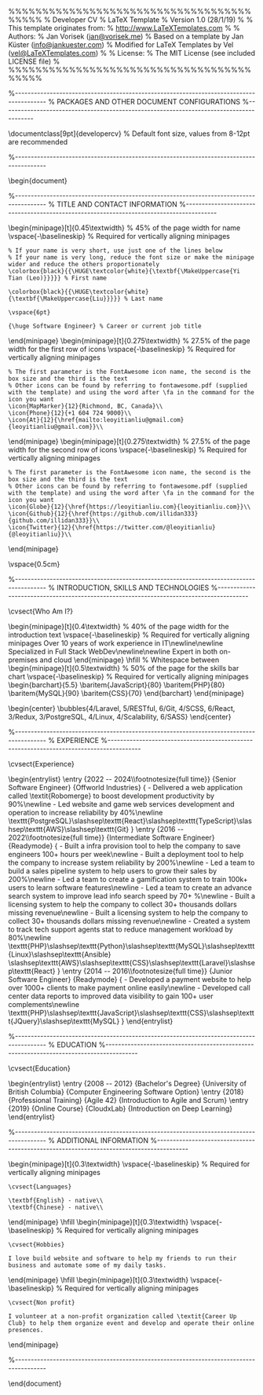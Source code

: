 %%%%%%%%%%%%%%%%%%%%%%%%%%%%%%%%%%%%%%%%%
% Developer CV
% LaTeX Template
% Version 1.0 (28/1/19)
%
% This template originates from:
% http://www.LaTeXTemplates.com
%
% Authors:
% Jan Vorisek (jan@vorisek.me)
% Based on a template by Jan Küster (info@jankuester.com)
% Modified for LaTeX Templates by Vel (vel@LaTeXTemplates.com)
%
% License:
% The MIT License (see included LICENSE file)
%
%%%%%%%%%%%%%%%%%%%%%%%%%%%%%%%%%%%%%%%%%

%----------------------------------------------------------------------------------------
%	PACKAGES AND OTHER DOCUMENT CONFIGURATIONS
%----------------------------------------------------------------------------------------

\documentclass[9pt]{developercv} % Default font size, values from 8-12pt are recommended

%----------------------------------------------------------------------------------------

\begin{document}

%----------------------------------------------------------------------------------------
%	TITLE AND CONTACT INFORMATION
%----------------------------------------------------------------------------------------

\begin{minipage}[t]{0.45\textwidth} % 45% of the page width for name
	\vspace{-\baselineskip} % Required for vertically aligning minipages
	
	% If your name is very short, use just one of the lines below
	% If your name is very long, reduce the font size or make the minipage wider and reduce the others proportionately
	\colorbox{black}{{\HUGE\textcolor{white}{\textbf{\MakeUppercase{Yi Tian (Leo)}}}}} % First name
	
	\colorbox{black}{{\HUGE\textcolor{white}{\textbf{\MakeUppercase{Liu}}}}} % Last name
	
	\vspace{6pt}
	
	{\huge Software Engineer} % Career or current job title
\end{minipage}
\begin{minipage}[t]{0.275\textwidth} % 27.5% of the page width for the first row of icons
	\vspace{-\baselineskip} % Required for vertically aligning minipages
	
	% The first parameter is the FontAwesome icon name, the second is the box size and the third is the text
	% Other icons can be found by referring to fontawesome.pdf (supplied with the template) and using the word after \fa in the command for the icon you want
	\icon{MapMarker}{12}{Richmond, BC, Canada}\\
	\icon{Phone}{12}{+1 604 724 9000}\\
	\icon{At}{12}{\href{mailto:leoyitianliu@gmail.com}{leoyitianliu@gmail.com}}\\	
\end{minipage}
\begin{minipage}[t]{0.275\textwidth} % 27.5% of the page width for the second row of icons
	\vspace{-\baselineskip} % Required for vertically aligning minipages
	
	% The first parameter is the FontAwesome icon name, the second is the box size and the third is the text
	% Other icons can be found by referring to fontawesome.pdf (supplied with the template) and using the word after \fa in the command for the icon you want
	\icon{Globe}{12}{\href{https://leoyitianliu.com}{leoyitianliu.com}}\\
	\icon{Github}{12}{\href{https://github.com/illidan333}{github.com/illidan333}}\\
	\icon{Twitter}{12}{\href{https://twitter.com/@leoyitianliu}{@leoyitianliu}}\\
\end{minipage}

\vspace{0.5cm}

%----------------------------------------------------------------------------------------
%	INTRODUCTION, SKILLS AND TECHNOLOGIES
%----------------------------------------------------------------------------------------

\cvsect{Who Am I?}

\begin{minipage}[t]{0.4\textwidth} % 40% of the page width for the introduction text
	\vspace{-\baselineskip} % Required for vertically aligning minipages
	Over 10 years of work experience in IT\newline\newline
    Specialized in Full Stack WebDev\newline\newline
    Expert in both on-premises and cloud
\end{minipage}
\hfill % Whitespace between
\begin{minipage}[t]{0.5\textwidth} % 50% of the page for the skills bar chart
	\vspace{-\baselineskip} % Required for vertically aligning minipages
	\begin{barchart}{5.5}
		\baritem{JavaScript}{80}
		\baritem{PHP}{80}
		\baritem{MySQL}{90}
		\baritem{CSS}{70}
	\end{barchart}
\end{minipage}

\begin{center}
	\bubbles{4/Laravel, 5/RESTful, 6/Git, 4/SCSS, 6/React, 3/Redux, 3/PostgreSQL, 4/Linux, 4/Scalability, 6/SASS}
\end{center}

%----------------------------------------------------------------------------------------
%	EXPERIENCE
%----------------------------------------------------------------------------------------

\cvsect{Experience}

\begin{entrylist}
	\entry
		{2022 -- 2024\\\footnotesize{full time}}
		{Senior Software Engineer}
		{Offworld Industries}
		{
            - Delivered a web application called \textit{Robomerge} to boost development productivity by 90\%\newline
            - Led website and game web services development and operation to increase reliability by 40\%\newline
            \texttt{PostgreSQL}\slashsep\texttt{React}\slashsep\texttt{TypeScript}\slashsep\texttt{AWS}\slashsep\texttt{Git}
        }
	\entry
		{2016 -- 2022\\\footnotesize{full time}}
		{Intermediate Software Engineer}
		{Readymode}
		{
            - Built a infra provision tool to help the company to save engineers 100+ hours per week\newline
            - Built a deployment tool to help the company to increase system reliability by 200\%\newline
            - Led a team to build a sales pipeline system to help users to grow their sales by 200\%\newline
            - Led a team to create a gamification system to train 100k+ users to learn software features\newline
            - Led a team to create an advance search system to improve lead info search speed by 70+ \%\newline
            - Built a licensing system to help the company to collect 30+ thousands dollars missing revenue\newline
            - Built a licensing system to help the company to collect 30+ thousands dollars missing revenue\newline
            - Created a system to track tech support agents stat to reduce management workload by 80\%\newline
            \texttt{PHP}\slashsep\texttt{Python}\slashsep\texttt{MySQL}\slashsep\texttt{Linux}\slashsep\texttt{Ansible}
            \slashsep\texttt{AWS}\slashsep\texttt{CSS}\slashsep\texttt{Laravel}\slashsep\texttt{React}
        }
	\entry
		{2014 -- 2016\\\footnotesize{full time}}
		{Junior Software Engineer}
		{Readymode}
		{
            - Developed a payment website to help over 1000+ clients to make payment online easily\newline
            - Developed call center data reports to improved data visibility to gain 100+ user complements\newline
            \texttt{PHP}\slashsep\texttt{JavaScript}\slashsep\texttt{CSS}\slashsep\texttt{JQuery}\slashsep\texttt{MySQL}
        }
\end{entrylist}

%----------------------------------------------------------------------------------------
%	EDUCATION
%----------------------------------------------------------------------------------------

\cvsect{Education}

\begin{entrylist}
	\entry
		{2008 -- 2012}
		{Bachelor's Degree}
		{University of British Columbia}
		{Computer Engineering Software Option}
	\entry
		{2018}
		{Professional Training}
		{Agile 42}
		{Introduction to Agile and Scrum}
	\entry
		{2019}
		{Online Course}
		{CloudxLab}
		{Introduction on Deep Learning}
\end{entrylist}

%----------------------------------------------------------------------------------------
%	ADDITIONAL INFORMATION
%----------------------------------------------------------------------------------------

\begin{minipage}[t]{0.3\textwidth}
	\vspace{-\baselineskip} % Required for vertically aligning minipages

	\cvsect{Languages}
	
	\textbf{English} - native\\
	\textbf{Chinese} - native\\
\end{minipage}
\hfill
\begin{minipage}[t]{0.3\textwidth}
	\vspace{-\baselineskip} % Required for vertically aligning minipages
	
	\cvsect{Hobbies}
	
	I love build website and software to help my friends to run their business and automate some of my daily tasks.
\end{minipage}
\hfill
\begin{minipage}[t]{0.3\textwidth}
	\vspace{-\baselineskip} % Required for vertically aligning minipages
	
	\cvsect{Non profit}
	
	I volunteer at a non-profit organization called \textit{Career Up Club} to help them organize event and develop and operate their online presences.
\end{minipage}

%----------------------------------------------------------------------------------------

\end{document}
